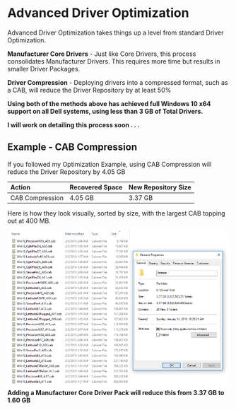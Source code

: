 # Advanced Driver Optimization

Advanced Driver Optimization takes things up a level from standard Driver Optimization.

**Manufacturer Core Drivers** - Just like Core Drivers, this process consolidates Manufacturer Drivers. This requires more time but results in smaller Driver Packages.

**Driver Compression** - Deploying drivers into a compressed format, such as a CAB, will reduce the Driver Repository by at least 50%

**Using both of the methods above has achieved full Windows 10 x64 support on all Dell systems, using less than 3 GB of Total Drivers.**

**I will work on detailing this process soon . . .**

## Example - CAB Compression

If you followed my Optimization Example, using CAB Compression will reduce the Driver Repository by 4.05 GB

| Action | Recovered Space | New Repository Size |
| :--- | :--- | :--- |
| CAB Compression | 4.05 GB | 3.37 GB |

Here is how they look visually, sorted by size, with the largest CAB topping out at 400 MB.

![](../.gitbook/assets/2-2-2018-2-38-35-am.png)**Adding a Manufacturer Core Driver Pack will reduce this from 3.37 GB to 1.60 GB**

